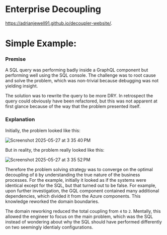 # Enterprise Decoupling
https://adrianjewell91.github.io/decoupler-website/.

# Simple Example: 

### Premise

A SQL query was performing badly inside a GraphQL component but performing well using the SQL console. The challenge was to root cause and solve the problem, which was non-trivial because debugging was not yielding insight. 

The solution was to rewrite the query to be more DRY. In retrospect the query could obviously have been refactored, but this was not apparent at first glance because of the way that the problem presented itself.

### Explanation
Initially, the problem looked like this:

![Screenshot 2025-05-27 at 3 35 40 PM](https://github.com/user-attachments/assets/bd397ded-b7c8-4375-958e-2f43486ce86c)

But in reality, the problem really looked like this:

![Screenshot 2025-05-27 at 3 35 52 PM](https://github.com/user-attachments/assets/eacc093f-04df-44a2-b204-85d3eb0fb913)

Therefore the problem solving strategy was to converge on the optimal decoupling of `B` by understanding the true nature of the business processes. For the example, initially it looked as if the systems were identical except for the SQL, but that turned out to be false. For example, upon further investigation, the GQL component contained many additional dependencies, which divided it from the Azure components. This knowledge reworked the domain boundaries. 

The domain reworking reduced the total coupling from `4` to `2`. Mentally, this allowed the engineer to focus on the main problem, which was the SQL instead of wondering about why the SQL should have performed differently on two seemingly identialy configurations. 
